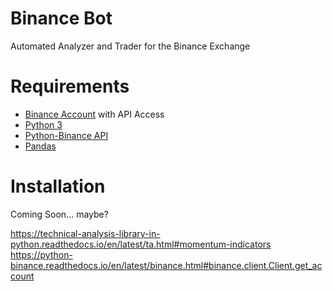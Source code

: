 # Binance Bot
Automated Analyzer and Trader for the Binance Exchange

# Requirements
- [Binance Account](https://www.binance.com/) with API Access
- [Python 3](https://www.python.org/downloads/)
- [Python-Binance API](https://github.com/sammchardy/python-binance)
- [Pandas](https://pandas.pydata.org)

# Installation
Coming Soon... maybe?

https://technical-analysis-library-in-python.readthedocs.io/en/latest/ta.html#momentum-indicators
https://python-binance.readthedocs.io/en/latest/binance.html#binance.client.Client.get_account